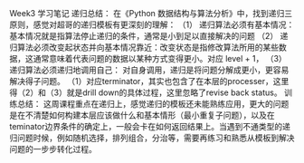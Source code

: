 ﻿Week3 学习笔记
递归总结：
在《Python 数据结构与算法分析》中，找到递归三原则，感觉对超哥的递归模板有更深刻的理解：
（1） 递归算法必须有基本情况： 基本情况就是指算法停止递归的条件，通常是小到足以直接解决的问题
（2） 递归算法必须改变起状态并向基本情况靠近：改变状态是指修改算法所用的某些数据，这通常意味着代表问题的数据以某种方式变得更小。对应 level + 1，
（3） 递归算法必须递归地调用自己： 对自身调用，递归是将问题分解成更小，更容易解决得子问题。
（1）对应terminator，其实也包含了在本层的processer，这里得（2）和（3）就是drill down的具体过程，这里忽略了revise back status。
训练总结：
这周课程重点在递归上，感觉递归的模板还未能熟练应用，更大的问题是在不清楚如何构建本层应该做什么和基本情形（最小重复子问题），以及在teminator边界条件的确定上，一般会卡在如何返回结果上。当遇到不通类型的递归问题时候，例如随机选择，排列组合，分治等，需要再练习和熟悉从模板到解决问题的一步步转化过程。


